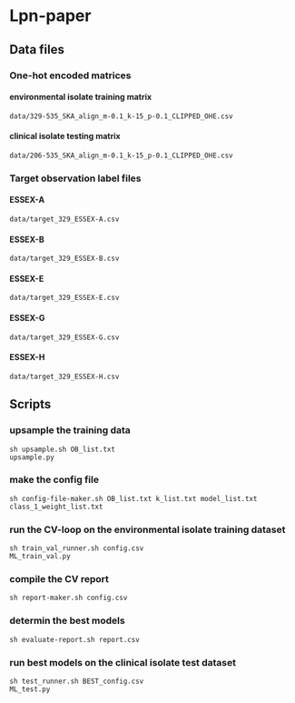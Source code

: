# Lpn-paper

## Data files

### One-hot encoded matrices
#### environmental isolate training matrix
```data/329-535_SKA_align_m-0.1_k-15_p-0.1_CLIPPED_OHE.csv```  
#### clinical isolate testing matrix
```data/206-535_SKA_align_m-0.1_k-15_p-0.1_CLIPPED_OHE.csv```  

### Target observation label files
#### ESSEX-A
```data/target_329_ESSEX-A.csv```  
#### ESSEX-B
```data/target_329_ESSEX-B.csv```  
#### ESSEX-E
```data/target_329_ESSEX-E.csv```  
#### ESSEX-G
```data/target_329_ESSEX-G.csv```  
#### ESSEX-H
```data/target_329_ESSEX-H.csv```  


## Scripts

### upsample the training data
```sh upsample.sh OB_list.txt```  
```upsample.py```  

### make the config file
```sh config-file-maker.sh OB_list.txt k_list.txt model_list.txt class_1_weight_list.txt```  

### run the CV-loop on the environmental isolate training dataset
```sh train_val_runner.sh config.csv```  
```ML_train_val.py```  

### compile the CV report
```sh report-maker.sh config.csv```  

### determin the best models
```sh evaluate-report.sh report.csv```  

### run best models on the clinical isolate test dataset
```sh test_runner.sh BEST_config.csv```  
```ML_test.py```  

